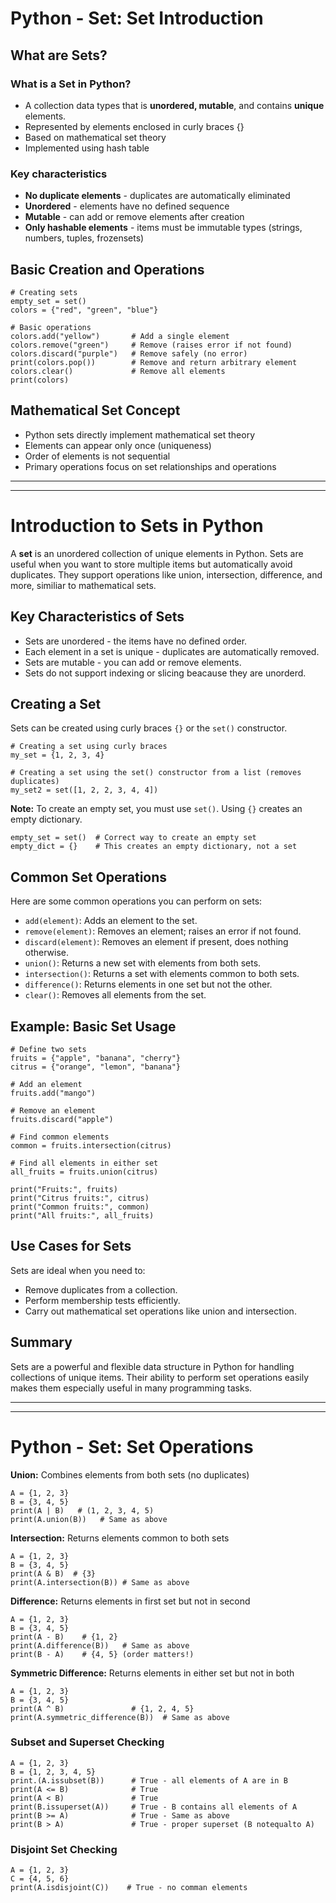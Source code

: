 # Python - Set: Set Introduction

## What are Sets?

### What is a Set in Python?

- A collection data types that is **unordered, mutable**, and contains **unique** elements.
- Represented by elements enclosed in curly braces {}
- Based on mathematical set theory
- Implemented using hash table

### Key characteristics

- **No duplicate elements** - duplicates are automatically eliminated
- **Unordered** - elements have no defined sequence
- **Mutable** - can add or remove elements after creation
- **Only hashable elements** - items must be immutable types (strings, numbers, tuples, frozensets)

## Basic Creation and Operations

    # Creating sets 
    empty_set = set()
    colors = {"red", "green", "blue"}

    # Basic operations
    colors.add("yellow")       # Add a single element
    colors.remove("green")     # Remove (raises error if not found)
    colors.discard("purple")   # Remove safely (no error)
    print(colors.pop())        # Remove and return arbitrary element
    colors.clear()             # Remove all elements
    print(colors)

## Mathematical Set Concept

- Python sets directly implement mathematical set theory
- Elements can appear only once (uniqueness)
- Order of elements is not sequential
- Primary operations focus on set relationships and operations

 ---
 ---

# Introduction to Sets in Python

A **set** is an unordered collection of unique elements in Python. Sets are useful when you want to store multiple items but automatically avoid duplicates. They support operations like union, intersection, difference, and more, similiar to mathematical sets.

## Key Characteristics of Sets

- Sets are unordered - the items have no defined order.
- Each element in a set is unique - duplicates are automatically removed.
- Sets are mutable - you can add or remove elements.
- Sets do not support indexing or slicing beacause they are unorderd.

## Creating a Set

Sets can be created using curly braces `{}` or the `set()` constructor.

    # Creating a set using curly braces
    my_set = {1, 2, 3, 4}

    # Creating a set using the set() constructor from a list (removes duplicates)
    my_set2 = set([1, 2, 2, 3, 4, 4])

**Note:** To create an empty set, you must use `set()`. Using `{}` creates an empty dictionary.

    empty_set = set()  # Correct way to create an empty set
    empty_dict = {}    # This creates an empty dictionary, not a set

## Common Set Operations

Here are some common operations you can perform on sets:

- `add(element)`: Adds an element to the set.
- `remove(element)`: Removes an element; raises an error if not found.
- `discard(element)`: Removes an element if present, does nothing otherwise.
- `union()`: Returns a new set with elements from both sets.
- `intersection()`: Returns a set with elements common to both sets.
- `difference()`: Returns elements in one set but not the other.
- `clear()`: Removes all elements from the set.

## Example: Basic Set Usage

    # Define two sets
    fruits = {"apple", "banana", "cherry"}
    citrus = {"orange", "lemon", "banana"}

    # Add an element
    fruits.add("mango")

    # Remove an element
    fruits.discard("apple")

    # Find common elements
    common = fruits.intersection(citrus)

    # Find all elements in either set
    all_fruits = fruits.union(citrus)

    print("Fruits:", fruits)
    print("Citrus fruits:", citrus)
    print("Common fruits:", common)
    print("All fruits:", all_fruits)

## Use Cases for Sets

Sets are ideal when you need to:

- Remove duplicates from a collection.
- Perform membership tests efficiently.
- Carry out mathematical set operations like union and intersection.

## Summary

Sets are a powerful and flexible data structure in Python for handling collections of unique items. Their ability to perform set operations easily makes them especially useful in many programming tasks.

---
---

# Python - Set: Set Operations

**Union:** Combines elements from both sets (no duplicates) 

    A = {1, 2, 3}
    B = {3, 4, 5}
    print(A | B)   # (1, 2, 3, 4, 5)
    print(A.union(B))   # Same as above

**Intersection:** Returns elements common to both sets

    A = {1, 2, 3}
    B = {3, 4, 5}
    print(A & B)  # {3}
    print(A.intersection(B)) # Same as above

**Difference:** Returns elements in first set but not in second

    A = {1, 2, 3}
    B = {3, 4, 5}
    print(A - B)    # {1, 2}
    print(A.difference(B))   # Same as above
    print(B - A)    # {4, 5} (order matters!)

**Symmetric Difference:** Returns elements in either set but not in both

    A = {1, 2, 3}
    B = {3, 4, 5}
    print(A ^ B)               # {1, 2, 4, 5}
    print(A.symmetric_difference(B))  # Same as above

### Subset and Superset Checking

    A = {1, 2, 3}
    B = {1, 2, 3, 4, 5}
    print.(A.issubset(B))      # True - all elements of A are in B
    print(A <= B)              # True
    print(A < B)               # True
    print(B.issuperset(A))     # True - B contains all elements of A
    print(B >= A)              # True - Same as above
    print(B > A)               # True - proper superset (B notequalto A)

### Disjoint Set Checking

    A = {1, 2, 3}
    C = {4, 5, 6}
    print(A.isdisjoint(C))    # True - no comman elements

